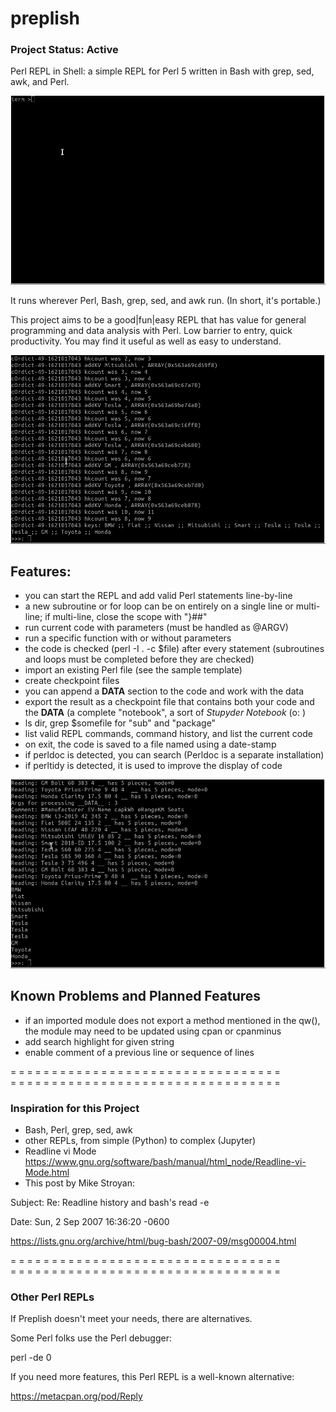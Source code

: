 # preplish

### Project Status: Active

Perl REPL in Shell: a simple REPL for Perl 5 written in Bash with grep, sed, awk, and Perl.

![usage01](https://github.com/viviparous/preplish/blob/main/step001-preplish-opt.gif)


It runs wherever Perl, Bash, grep, sed, and awk run. (In short, it's portable.)

This project aims to be a good|fun|easy REPL that has value for general programming and data analysis with Perl. Low barrier to entry, quick productivity. You may find it useful as well as easy to understand.

![usage03](https://github.com/viviparous/preplish/blob/main/step003-preplish-opt.gif)


## Features:
* you can start the REPL and add valid Perl statements line-by-line
* a new subroutine or for loop can be on entirely on a single line or multi-line; if multi-line, close the scope with "}##"
* run current code with parameters (must be handled as @ARGV)
* run a specific function with or without parameters
* the code is checked (perl -I . -c $file) after every statement (subroutines and loops must be completed before they are checked)
* import an existing Perl file (see the sample template)
* create checkpoint files
* you can append a __DATA__ section to the code and work with the data
* export the result as a checkpoint file that contains both your code and the __DATA__ (a complete "notebook", a sort of _Stupyder Notebook_ (o: )
* ls dir, grep $somefile for "sub" and "package"
* list valid REPL commands, command history, and list the current code 
* on exit, the code is saved to a file named using a date-stamp
* if perldoc is detected, you can search (Perldoc is a separate installation)
* if perltidy is detected, it is used to improve the display of code 


![usage02](https://github.com/viviparous/preplish/blob/main/step002-preplish-opt.gif)


## Known Problems and Planned Features
* if an imported module does not export a method mentioned in the qw(), the module may need to be updated using cpan or cpanminus 
* add search highlight for given string
* enable comment of a previous line or sequence of lines

= = = = = = = = = = = = = = = = = = = = = = = = = = = = = = = = =  
= = = = = = = = = = = = = = = = = = = = = = = = = = = = = = = = =  

### Inspiration for this Project
* Bash, Perl, grep, sed, awk
* other REPLs, from simple (Python) to complex (Jupyter)
* Readline vi Mode https://www.gnu.org/software/bash/manual/html_node/Readline-vi-Mode.html
* This post by Mike Stroyan:

Subject: 	Re: Readline history and bash's read -e

Date: 	Sun, 2 Sep 2007 16:36:20 -0600

https://lists.gnu.org/archive/html/bug-bash/2007-09/msg00004.html

= = = = = = = = = = = = = = = = = = = = = = = = = = = = = = = = =  
= = = = = = = = = = = = = = = = = = = = = = = = = = = = = = = = =  

### Other Perl REPLs
If Preplish doesn't meet your needs, there are alternatives.

Some Perl folks use the Perl debugger:

perl -de 0

If you need more features, this Perl REPL is a well-known alternative:

https://metacpan.org/pod/Reply



